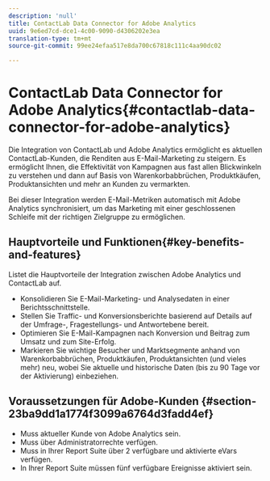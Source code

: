 ```yaml
---
description: 'null'
title: ContactLab Data Connector for Adobe Analytics
uuid: 9e6ed7cd-dce1-4c00-9090-d4306202e3ea
translation-type: tm+mt
source-git-commit: 99ee24efaa517e8da700c67818c111c4aa90dc02

---
```



# ContactLab Data Connector for Adobe Analytics{#contactlab-data-connector-for-adobe-analytics}

Die Integration von ContactLab und Adobe Analytics ermöglicht es aktuellen ContactLab-Kunden, die Renditen aus E-Mail-Marketing zu steigern. Es ermöglicht Ihnen, die Effektivität von Kampagnen aus fast allen Blickwinkeln zu verstehen und dann auf Basis von Warenkorbabbrüchen, Produktkäufen, Produktansichten und mehr an Kunden zu vermarkten.

Bei dieser Integration werden E-Mail-Metriken automatisch mit Adobe Analytics synchronisiert, um das Marketing mit einer geschlossenen Schleife mit der richtigen Zielgruppe zu ermöglichen.

## Hauptvorteile und Funktionen{#key-benefits-and-features}

Listet die Hauptvorteile der Integration zwischen Adobe Analytics und ContactLab auf.

* Konsolidieren Sie E-Mail-Marketing- und Analysedaten in einer Berichtsschnittstelle.
* Stellen Sie Traffic- und Konversionsberichte basierend auf Details auf der Umfrage-, Fragestellungs- und Antwortebene bereit.
* Optimieren Sie E-Mail-Kampagnen nach Konversion und Beitrag zum Umsatz und zum Site-Erfolg.
* Markieren Sie wichtige Besucher und Marktsegmente anhand von Warenkorbabbrüchen, Produktkäufen, Produktansichten (und vieles mehr) neu, wobei Sie aktuelle und historische Daten (bis zu 90 Tage vor der Aktivierung) einbeziehen.

## Voraussetzungen für Adobe-Kunden {#section-23ba9dd1a1774f3099a6764d3fadd4ef}

* Muss aktueller Kunde von Adobe Analytics sein.
* Muss über Administratorrechte verfügen.
* Muss in Ihrer Report Suite über 2 verfügbare und aktivierte eVars verfügen.
* In Ihrer Report Suite müssen fünf verfügbare Ereignisse aktiviert sein.

